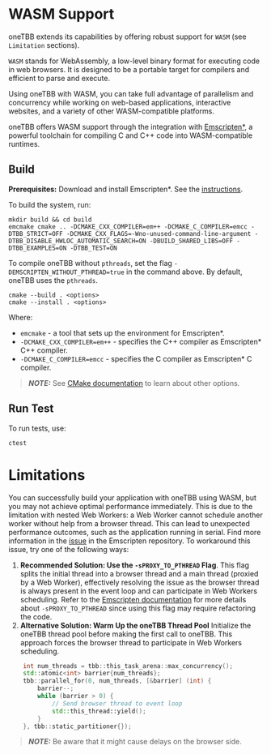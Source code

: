 <!--
******************************************************************************
* 
* Licensed under the Apache License, Version 2.0 (the "License");
* you may not use this file except in compliance with the License.
* You may obtain a copy of the License at
*
*     http://www.apache.org/licenses/LICENSE-2.0
*
* Unless required by applicable law or agreed to in writing, software
* distributed under the License is distributed on an "AS IS" BASIS,
* WITHOUT WARRANTIES OR CONDITIONS OF ANY KIND, either express or implied.
* See the License for the specific language governing permissions and
* limitations under the License.
*******************************************************************************/-->

# WASM Support

oneTBB extends its capabilities by offering robust support for ``WASM`` (see ``Limitation`` sections).

``WASM`` stands for WebAssembly, a low-level binary format for executing code in web browsers. 
It is designed to be a portable target for compilers and efficient to parse and execute. 

Using oneTBB with WASM, you can take full advantage of parallelism and concurrency while working on web-based applications, interactive websites, and a variety of other WASM-compatible platforms.

oneTBB offers WASM support through the integration with [Emscripten*](https://emscripten.org/docs/introducing_emscripten/index.html), a powerful toolchain for compiling C and C++ code into WASM-compatible runtimes. 

## Build

**Prerequisites:** Download and install Emscripten*. See the [instructions](https://emscripten.org/docs/getting_started/downloads.html). 

To build the system, run:

```
mkdir build && cd build
emcmake cmake .. -DCMAKE_CXX_COMPILER=em++ -DCMAKE_C_COMPILER=emcc -DTBB_STRICT=OFF -DCMAKE_CXX_FLAGS=-Wno-unused-command-line-argument -DTBB_DISABLE_HWLOC_AUTOMATIC_SEARCH=ON -DBUILD_SHARED_LIBS=OFF -DTBB_EXAMPLES=ON -DTBB_TEST=ON
```
To compile oneTBB without ``pthreads``, set the flag ``-DEMSCRIPTEN_WITHOUT_PTHREAD=true`` in the command above. By default, oneTBB uses the ``pthreads``.
```
cmake --build . <options>
cmake --install . <options>
```
Where:

* ``emcmake`` - a tool that sets up the environment for Emscripten*. 
* ``-DCMAKE_CXX_COMPILER=em++`` - specifies the C++ compiler as Emscripten* C++ compiler. 
* ``-DCMAKE_C_COMPILER=emcc`` - specifies the C compiler as Emscripten* C compiler.


> **_NOTE:_** See [CMake documentation](https://github.com/uxlfoundation/oneTBB/blob/master/cmake/README.md) to learn about other options. 


## Run Test

To run tests, use:

```
ctest
```

# Limitations

You can successfully build your application with oneTBB using WASM, but you may not achieve optimal performance immediately. This is due to the limitation with nested Web Workers: a Web Worker cannot schedule another worker without help from a browser thread. This can lead to unexpected performance outcomes, such as the application running in serial.
Find more information in the [issue](https://github.com/emscripten-core/emscripten/discussions/21963) in the Emscripten repository.
To workaround this issue, try one of the following ways:
1. **Recommended Solution: Use the ``-sPROXY_TO_PTHREAD`` Flag**. 
This flag splits the initial thread into a browser thread and a main thread (proxied by a Web Worker), effectively resolving the issue as the browser thread is always present in the event loop and can participate in Web Workers scheduling. Refer to the [Emscripten documentation](https://emscripten.org/docs/porting/pthreads.html) for more details about ``-sPROXY_TO_PTHREAD`` since using this flag may require refactoring the code.
2. **Alternative Solution: Warm Up the oneTBB Thread Pool**
Initialize the oneTBB thread pool before making the first call to oneTBB. This approach forces the browser thread to participate in Web Workers scheduling.
```cpp
    int num_threads = tbb::this_task_arena::max_concurrency();
    std::atomic<int> barrier{num_threads};
    tbb::parallel_for(0, num_threads, [&barrier] (int) {
        barrier--;
        while (barrier > 0) {
            // Send browser thread to event loop
            std::this_thread::yield();
        }
    }, tbb::static_partitioner{});
```
> **_NOTE:_** Be aware that it might cause delays on the browser side.
